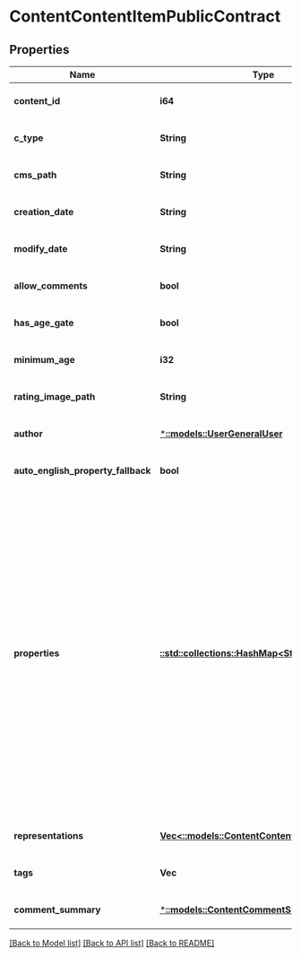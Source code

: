 # ContentContentItemPublicContract

## Properties
Name | Type | Description | Notes
------------ | ------------- | ------------- | -------------
**content_id** | **i64** |  | [optional] [default to null]
**c_type** | **String** |  | [optional] [default to null]
**cms_path** | **String** |  | [optional] [default to null]
**creation_date** | **String** |  | [optional] [default to null]
**modify_date** | **String** |  | [optional] [default to null]
**allow_comments** | **bool** |  | [optional] [default to null]
**has_age_gate** | **bool** |  | [optional] [default to null]
**minimum_age** | **i32** |  | [optional] [default to null]
**rating_image_path** | **String** |  | [optional] [default to null]
**author** | [***::models::UserGeneralUser**](User.GeneralUser.md) |  | [optional] [default to null]
**auto_english_property_fallback** | **bool** |  | [optional] [default to null]
**properties** | [**::std::collections::HashMap<String, Object>**](Object.md) | Firehose content is really a collection of metadata and \&quot;properties\&quot;, which are the potentially-but-not-strictly localizable data that comprises the meat of whatever content is being shown.  As Cole Porter would have crooned, \&quot;Anything Goes\&quot; with Firehose properties. They are most often strings, but they can theoretically be anything. They are JSON encoded, and could be JSON structures, simple strings, numbers etc... The Content Type of the item (cType) will describe the properties, and thus how they ought to be deserialized. | [optional] [default to null]
**representations** | [**Vec<::models::ContentContentRepresentation>**](Content.ContentRepresentation.md) |  | [optional] [default to null]
**tags** | **Vec<String>** |  | [optional] [default to null]
**comment_summary** | [***::models::ContentCommentSummary**](Content.CommentSummary.md) |  | [optional] [default to null]

[[Back to Model list]](../README.md#documentation-for-models) [[Back to API list]](../README.md#documentation-for-api-endpoints) [[Back to README]](../README.md)


